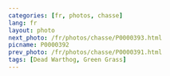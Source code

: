 ```yaml
---
categories: [fr, photos, chasse]
lang: fr
layout: photo
next_photo: /fr/photos/chasse/P0000393.html
picname: P0000392
prev_photo: /fr/photos/chasse/P0000391.html
tags: [Dead Warthog, Green Grass]
---
```

